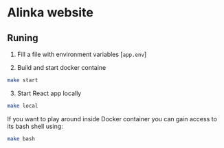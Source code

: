 # Alinka website

## Runing 

1. Fill a file with environment variables [`app.env`]

2. Build and start docker containe
```bash
make start
```

3. Start React app locally
```bash
make local
```

If you want to play around inside Docker container you can gain access to its bash shell using:
```bash
make bash
```
